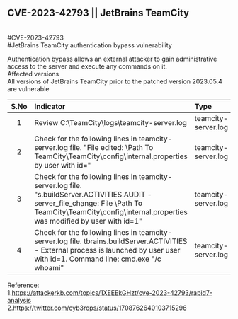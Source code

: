 ## CVE-2023-42793 || JetBrains TeamCity 

<br>#CVE-2023-42793
<br>#JetBrains TeamCity authentication bypass vulnerability

Authentication bypass allows an external attacker to gain administrative access to the server and execute any commands on it. <br>
Affected versions<br>
All versions of JetBrains TeamCity prior to the patched version 2023.05.4 are vulnerable<br>

| S.No | Indicator            | Type   | Comment |
|:-----:|:----------------|:---------|:--------------------|
|1 | Review C:\TeamCity\logs\teamcity-server.log   | teamcity-server.log | - |
|2 | Check for the following lines in teamcity-server.log file. "File edited: \Path To TeamCity\TeamCity\config\internal.properties by user with id="   |teamcity-server.log| --|
|3 | Check for the following lines in teamcity-server.log file. "s.buildServer.ACTIVITIES.AUDIT - server_file_change: File \Path To TeamCity\TeamCity\config\internal.properties was modified by user with id=1"  |teamcity-server.log| --|
|4 | Check for the following lines in teamcity-server.log file. tbrains.buildServer.ACTIVITIES - External process is launched by user user with id=1. Command line: cmd.exe "/c whoami"  |teamcity-server.log| --|

Reference:
<br>
1.https://attackerkb.com/topics/1XEEEkGHzt/cve-2023-42793/rapid7-analysis<br>
2.https://twitter.com/cyb3rops/status/1708762640103715296